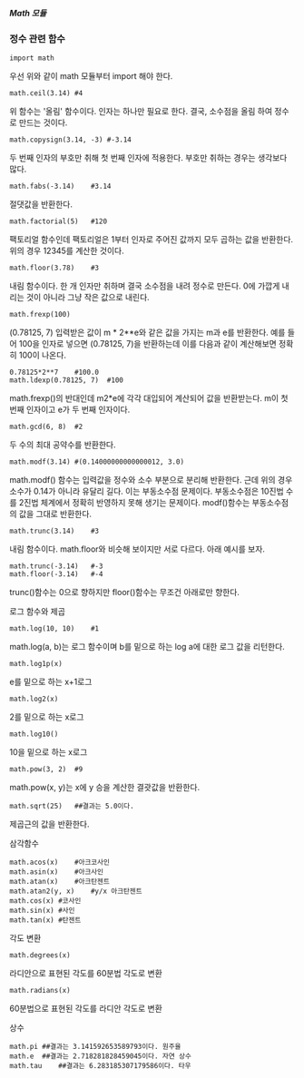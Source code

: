 ##### Math 모듈

### 정수 관련 함수
```
import math
```
우선 위와 같이 math 모듈부터 import 해야 한다.

```
math.ceil(3.14) #4
```
위 함수는 '올림' 함수이다. 인자는 하나만 필요로 한다. 결국, 소수점을 올림 하여 정수로 만드는 것이다.

```
math.copysign(3.14, -3) #-3.14
```
두 번째 인자의 부호만 취해 첫 번째 인자에 적용한다. 부호만 취하는 경우는 생각보다 많다.

```
math.fabs(-3.14)    #3.14
```
절댓값을 반환한다.

```
math.factorial(5)   #120
```
팩토리얼 함수인데 팩토리얼은 1부터 인자로 주어진 값까지 모두 곱하는 값을 반환한다. 위의 경우 12345를 계산한 것이다.

```
math.floor(3.78)    #3
```
내림 함수이다. 한 개 인자만 취하며 결국 소수점을 내려 정수로 만든다. 0에 가깝게 내리는 것이 아니라 그냥 작은 값으로 내린다.

```
math.frexp(100) 

```
(0.78125, 7)
입력받은 값이 m * 2**e와 같은 값을 가지는 m과 e를 반환한다. 예를 들어 100을 인자로 넣으면 (0.78125, 7)을 반환하는데 이를 다음과 같이 계산해보면 정확히 100이 나온다.

``` 
0.78125*2**7    #100.0
math.ldexp(0.78125, 7)  #100
```
math.frexp()의 반대인데 m2*e에 각각 대입되어 계산되어 값을 반환받는다. m이 첫 번째 인자이고 e가 두 번째 인자이다.

```
math.gcd(6, 8)  #2
```
두 수의 최대 공약수를 반환한다.

```
math.modf(3.14) #(0.14000000000000012, 3.0)
```
math.modf() 함수는 입력값을 정수와 소수 부분으로 분리해 반환한다. 근데 위의 경우 소수가 0.14가 아니라 유달리 길다. 이는 부동소수점 문제이다. 부동소수점은 10진법 수를 2진법 체계에서 정확히 반영하지 못해 생기는 문제이다. modf()함수는 부동소수점의 값을 그대로 반환한다.

```
math.trunc(3.14)    #3
```
내림 함수이다. math.floor와 비슷해 보이지만 서로 다르다. 아래 예시를 보자.

``` 
math.trunc(-3.14)   #-3
math.floor(-3.14)   #-4
```
trunc()함수는 0으로 향하지만 floor()함수는 무조건 아래로만 향한다.

로그 함수와 제곱
```
math.log(10, 10)    #1
```
math.log(a, b)는 로그 함수이며 b를 밑으로 하는 log a에 대한 로그 값을 리턴한다.

```
math.log1p(x)
```
e를 밑으로 하는 x+1로그

```
math.log2(x)
```
2를 밑으로 하는 x로그

```
math.log10()
```
10을 밑으로 하는 x로그

```
math.pow(3, 2)  #9
```
math.pow(x, y)는 x에 y 승을 계산한 결괏값을 반환한다.

```
math.sqrt(25)   ##결과는 5.0이다.
```
제곱근의 값을 반환한다.

삼각함수
``` 
math.acos(x)    #아크코사인
math.asin(x)    #아크사인
math.atan(x)    #아크탄젠트
math.atan2(y, x)    #y/x 아크탄젠트
math.cos(x) #코사인
math.sin(x) #사인
math.tan(x) #탄젠트
```
각도 변환
```
math.degrees(x)
```
라디안으로 표현된 각도를 60분법 각도로 변환

```
math.radians(x)
```
60분법으로 표현된 각도를 라디안 각도로 변환

상수
```
math.pi ##결과는 3.141592653589793이다. 원주율
math.e  ##결과는 2.718281828459045이다. 자연 상수
math.tau    ##결과는 6.283185307179586이다. 타우
```

